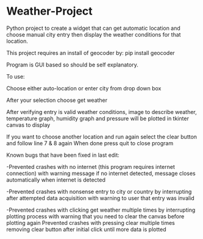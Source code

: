 # Weather-Project
Python project to create a widget that can get automatic location and choose manual city entry then display the weather conditions for that location.

This project requires an install of geocoder by:
pip install geocoder

Program is GUI based so should be self explanatory.


To use:

Choose either auto-location or enter city from drop down box

After your selection choose get weather

After verifying entry is valid weather conditions, image to describe weather, temperature graph, humidity graph and pressure will be plotted in tkinter canvas to display

If you want to choose another location and run again select the clear button and follow line 7 & 8 again
When done press quit to close program


Known bugs that have been fixed in last edit:
  
  -Prevented crashes with no internet (this program requires internet connection) with warning message if no internet detected,            message closes automatically when internet is detected
  
  -Prevented crashes with nonsense entry to city or country by interrupting after attempted data acquisition with warning to user that entry was invalid
  
  -Prevented crashes with clicking get weather multiple times by interrupting plotting process with warning that you need to clear the canvas before plotting again
  Prevented crashes with pressing clear multiple times removing clear button after initial click until more data is plotted
